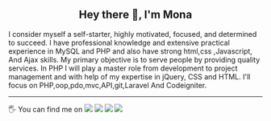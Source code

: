 


###  <h2 align="center">Hey there 👋, I'm Mona</h2> 



I consider myself a self-starter, highly motivated, focused, and determined to succeed. I have professional knowledge and extensive practical experience in MySQL and PHP and also have strong html,css ,Javascript, And Ajax skills. My primary objective is to serve people by providing quality services. In PHP I will play a master role from development to project management and with help of my expertise in jQuery, CSS and HTML. I'll focus on PHP,oop,pdo,mvc,API,git,Laravel And Codeigniter.

---

🖐️ You can find me on 
<a href="https://twitter.com/DevMona2"><img src="https://img.shields.io/badge/Twitter-DevMona2-blue"><a>
<a href="https://www.facebook.com/moyaabdo88/"><img src="https://img.shields.io/badge/Facebook-moyaabdo88-green"><a>
<a href="https://wa.me/0201016052283"><img src="https://img.shields.io/badge/Whattsapp-01016052283-orange"><a>
<a href="https://mona-abdo.com"><img src="https://img.shields.io/badge/Site-mona-yellowgreen"><a>

<!--**monaabdo88/monaabdo88** is a ✨ _special_ ✨ repository because its `README.md` (this file) appears on your GitHub profile.

Here are some ideas to get you started:

- 🔭 I’m currently working on ...
- 🌱 I’m currently learning ...
- 👯 I’m looking to collaborate on ...
- 🤔 I’m looking for help with ...
- 💬 Ask me about ...
- 📫 How to reach me: ...
- 😄 Pronouns: ...
- ⚡ Fun fact: ...
-->
